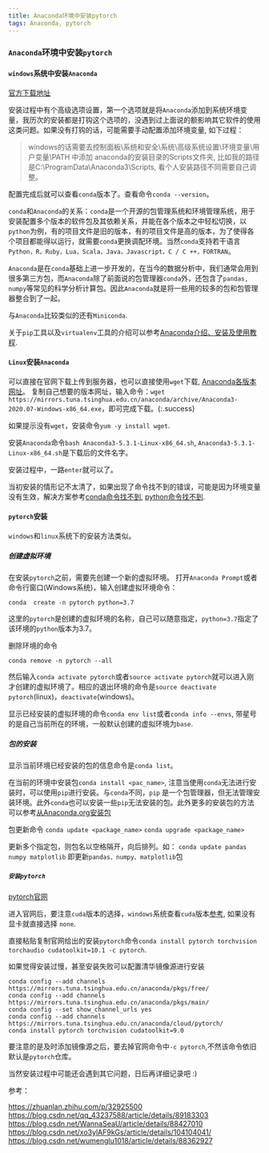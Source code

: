 ```yaml
---
title: Anaconda环境中安装pytorch
tags: Anaconda, pytorch
---
```


### `Anaconda`环境中安装`pytorch`

#### `windows`系统中安装`Anaconda`

[官方下载地址](https://www.anaconda.com/products/individual)

安装过程中有个高级选项设置，第一个选项就是将`Anaconda`添加到系统环境变量，我历次的安装都是打钩这个选项的，没遇到过上面说的额影响其它软件的使用这类问题。如果没有打钩的话，可能需要手动配置添加环境变量, 如下过程：

>windows的话需要去控制面板\系统和安全\系统\高级系统设置\环境变量\用户变量\PATH 中添加 anaconda的安装目录的Scripts文件夹, 比如我的路径是C:\ProgramData\Anaconda3\Scripts, 看个人安装路径不同需要自己调整。
  
配置完成后就可以查看`conda`版本了。查看命令`conda --version`。

`conda`和`Anaconda`的关系：`conda`是一个开源的包管理系统和环境管理系统，用于安装配置多个版本的软件包及其依赖关系，并能在各个版本之中轻松切换，以`python`为例，有的项目文件是旧的版本，有的项目文件是高的版本，为了使得各个项目都能得以运行，就需要`conda`更换调配环境。当然`conda`支持若干语言`Python，R，Ruby，Lua，Scala，Java，Javascript，C / C ++，FORTRAN`。

`Anaconda`是在`conda`基础上进一步开发的，在当今的数据分析中，我们通常会用到很多第三方包，而`Anaconda`除了前面说的包管理器`conda`外，还包含了`pandas, numpy`等常见的科学分析计算包。因此`Anaconda`就是将一些用的较多的包和包管理器整合到了一起。

与`Anaconda`比较类似的还有`Miniconda`.

关于`pip`工具以及`virtualenv`工具的介绍可以参考[Anaconda介绍、安装及使用教程](https://zhuanlan.zhihu.com/p/32925500).

#### `Linux`安装`Anaconda`

可以直接在官网下载上传到服务器，也可以直接使用`wget`下载, [Anaconda各版本网址](https://repo.anaconda.com/archive/)。
复制自己想要的版本网址，输入命令：`wget https://mirrors.tuna.tsinghua.edu.cn/anaconda/archive/Anaconda3-2020.07-Windows-x86_64.exe`，即可完成下载。{:.success}

如果提示没有`wget`，安装命令`yum -y install wget`.

安装`Anaconda`命令`bash Anaconda3-5.3.1-Linux-x86_64.sh`, `Anaconda3-5.3.1-Linux-x86_64.sh`是下载后的文件名字。

安装过程中，一路`enter`就可以了。

当初安装的情形记不太清了，如果出现了命令找不到的错误，可能是因为环境变量没有生效，解决方案参考[conda命令找不到](https://blog.csdn.net/lwgkzl/article/details/89329383), [python命令找不到](https://blog.csdn.net/qq1483661204/article/details/78201451).


#### `pytorch`安装

`windows`和`linux`系统下的安装方法类似。

##### 创建虚拟环境 

在安装`pytorch`之前，需要先创建一个新的虚拟环境。
打开`Anaconda Prompt`或者命令行窗口(Windows系统)，输入创建虚拟环境命令：

`conda  create -n pytorch python=3.7`

这里的`pytorch`是创建的虚拟环境的名称，自己可以随意指定，`python=3.7`指定了该环境的`python`版本为3.7。

删除环境的命令

`conda remove -n pytorch --all`

然后输入`conda activate pytorch`或者`source activate pytorch`就可以进入刚才创建的虚拟环境了。相应的退出环境的命令是`source deactivate pytorch`(linux)，`deactivate`(windows)。

显示已经安装的虚拟环境的命令`conda env list`或者`conda info --envs`, 带星号的是自己当前所在的环境，一般默认创建的虚拟环境为`base`.

##### 包的安装

显示当前环境已经安装的包的信息命令是`conda list`。

在当前的环境中安装包`conda install <pac_name>`, 注意当使用`conda`无法进行安装时，可以使用`pip`进行安装。与`conda`不同，`pip` 是一个包管理器，但无法管理安装环境。此外`conda`也可以安装一些`pip`无法安装的包。此外更多的安装包的方法可以参考[从Anaconda.org安装包](https://zhuanlan.zhihu.com/p/32925500)

包更新命令
`conda update <package_name>`
`conda upgrade <package_name>`

更新多个指定包，则包名以空格隔开，向后排列。如： `conda update pandas numpy matplotlib` 即更新`pandas、numpy、matplotlib`包

##### `安装pytorch`

[pytorch官网](https://pytorch.org/)

进入官网后，要注意`cuda`版本的选择，`windows`系统查看`cuda`版本[参考](https://www.jianshu.com/p/d3b9419a0f89), 如果没有显卡就直接选择 `none`.

直接粘贴复制官网给出的安装`pytorch`命令`conda install pytorch torchvision torchaudio cudatoolkit=10.1 -c pytorch`.

如果觉得安装过慢，甚至安装失败可以配置清华镜像源进行安装

```
conda config --add channels https://mirrors.tuna.tsinghua.edu.cn/anaconda/pkgs/free/
conda config --add channels https://mirrors.tuna.tsinghua.edu.cn/anaconda/pkgs/main/
conda config --set show_channel_urls yes
conda config --add channels https://mirrors.tuna.tsinghua.edu.cn/anaconda/cloud/pytorch/
conda install pytorch torchvision cudatoolkit=9.0 
```
要注意的是及时添加镜像源之后，要去掉官网命令中`-c pytorch`,不然该命令依旧默认是`pytorch`仓库。

当然安装过程中可能还会遇到其它问题，日后再详细记录吧 :)




参考：

https://zhuanlan.zhihu.com/p/32925500<br>
https://blog.csdn.net/qq_43237588/article/details/89183303<br>
https://blog.csdn.net/WannaSeaU/article/details/88427010<br>
https://blog.csdn.net/xo3ylAF9kGs/article/details/104104041/<br>
https://blog.csdn.net/wumenglu1018/article/details/88362927<br>
